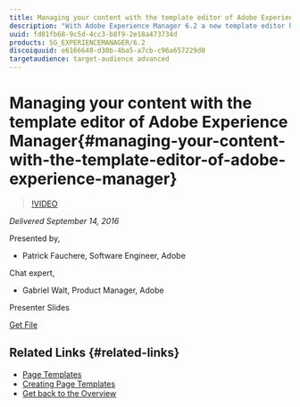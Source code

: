 ```yaml
---
title: Managing your content with the template editor of Adobe Experience Manager
description: "With Adobe Experience Manager 6.2 a new template editor has been introduced that provides new, powerful ways to build, structure and configure digital properties. Explore the feature from a super-author perspective to understand how it allows to compose different page templates and control exactly what content authors are allowed to do on the corresponding pages. Finally, dive into the inner mechanics to understand how it works under the hood. In this session: - Learn how the template editor can make sites more flexible - Have an overview of how the templating mechanics operate"
uuid: fd01fb68-9c5d-4cc3-b8f9-2e18a473734d
products: SG_EXPERIENCEMANAGER/6.2
discoiquuid: e6166640-d30b-4ba5-a7cb-c96a657229d0
targetaudience: target-audience advanced
---
```


# Managing your content with the template editor of Adobe Experience Manager{#managing-your-content-with-the-template-editor-of-adobe-experience-manager}

>[!VIDEO](https://video.tv.adobe.com/v/19300/?quality=9)

*Delivered September 14, 2016*

Presented by,

* Patrick Fauchere, Software Engineer, Adobe

Chat expert,

* Gabriel Walt, Product Manager, Adobe

Presenter Slides

[Get File](assets/aem-gems-91416-template-editor.pdf)

## Related Links {#related-links}

* [Page Templates](https://docs.adobe.com/docs/en/aem/6-2/develop/templates/page-templates-editable.html)
* [Creating Page Templates](https://docs.adobe.com/docs/en/aem/6-2/author/site-page-features/templates.html)
* [Get back to the Overview](https://helpx.adobe.com/experience-manager/kt/eseminars/gems/aem-index.html)

